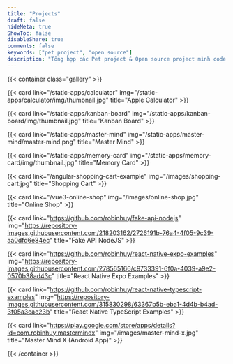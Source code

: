 ```yaml
---
title: "Projects"
draft: false
hideMeta: true
ShowToc: false
disableShare: true
comments: false
keywords: ["pet project", "open source"]
description: "Tổng hợp các Pet project & Open source project mình code trong lúc rảnh rỗi"
---
```


{{< container class="gallery" >}}

{{< card link="/static-apps/calculator" img="/static-apps/calculator/img/thumbnail.jpg" title="Apple Calculator" >}}

{{< card link="/static-apps/kanban-board" img="/static-apps/kanban-board/img/thumbnail.jpg" title="Kanban Board" >}}

{{< card link="/static-apps/master-mind" img="/static-apps/master-mind/master-mind.png" title="Master Mind" >}}

{{< card link="/static-apps/memory-card" img="/static-apps/memory-card/img/thumbnail.jpg" title="Memory Card" >}}

{{< card link="/angular-shopping-cart-example" img="/images/shopping-cart.jpg" title="Shopping Cart" >}}

{{< card link="/vue3-online-shop" img="/images/online-shop.jpg" title="Online Shop" >}}

{{< card link="https://github.com/robinhuy/fake-api-nodejs" img="https://repository-images.githubusercontent.com/218203162/2726191b-76a4-4f05-9c39-aa0dfd6e84ec" title="Fake API NodeJS" >}}

{{< card link="https://github.com/robinhuy/react-native-expo-examples" img="https://repository-images.githubusercontent.com/278565166/c9733391-6f0a-4039-a9e2-0570b38ad43c" title="React Native Expo Examples" >}}

{{< card link="https://github.com/robinhuy/react-native-typescript-examples" img="https://repository-images.githubusercontent.com/315830298/63367b5b-eba1-4d4b-b4ad-3f05a3cac23b" title="React Native TypeScript Examples" >}}

{{< card link="https://play.google.com/store/apps/details?id=com.robinhuy.mastermindx" img="/images/master-mind-x.jpg" title="Master Mind X (Android App)" >}}

{{< /container >}}
